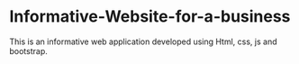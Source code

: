 # Informative-Website-for-a-business
This is an informative web application developed using Html, css, js and bootstrap.
